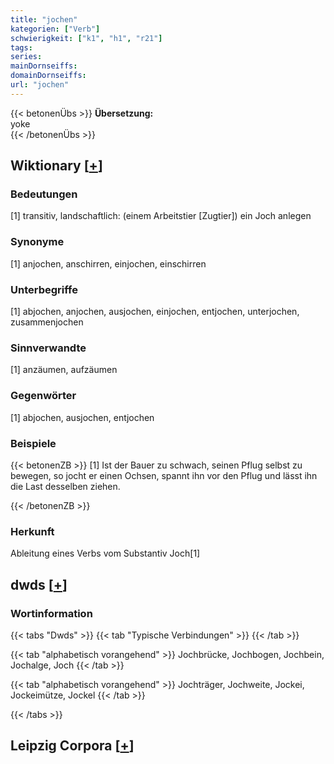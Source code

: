 ```yaml
---
title: "jochen"
kategorien: ["Verb"]
schwierigkeit: ["k1", "h1", "r21"]
tags:
series:
mainDornseiffs:
domainDornseiffs:
url: "jochen"
---
```


{{< betonenÜbs >}}
**Übersetzung:**  
yoke  
{{< /betonenÜbs >}}

## Wiktionary [[+](https://de.wiktionary.org/wiki/jochen)]

### Bedeutungen
[1] transitiv, landschaftlich: (einem Arbeitstier [Zugtier]) ein Joch anlegen  

### Synonyme
[1] anjochen, anschirren, einjochen, einschirren  

### Unterbegriffe
[1] abjochen, anjochen, ausjochen, einjochen, entjochen, unterjochen, zusammenjochen  

### Sinnverwandte
[1] anzäumen, aufzäumen  

### Gegenwörter
[1] abjochen, ausjochen, entjochen  

### Beispiele
{{< betonenZB >}}
[1] Ist der Bauer zu schwach, seinen Pflug selbst zu bewegen, so jocht er einen Ochsen, spannt ihn vor den Pflug und lässt ihn die Last desselben ziehen.  

{{< /betonenZB >}}
### Herkunft
Ableitung eines Verbs vom Substantiv Joch[1]  



## dwds [[+](https://www.dwds.de/wb/jochen)]

### Wortinformation
{{< tabs "Dwds" >}}
{{< tab "Typische Verbindungen" >}}
{{< /tab >}}

{{< tab "alphabetisch vorangehend" >}}
Jochbrücke, Jochbogen, Jochbein, Jochalge, Joch
{{< /tab >}}

{{< tab "alphabetisch vorangehend" >}}
Jochträger, Jochweite, Jockei, Jockeimütze, Jockel
{{< /tab >}}

{{< /tabs >}}

## Leipzig Corpora [[+](https://corpora.uni-leipzig.de/en/res?word=jochen&corpusId=deu_newscrawl-public_2018)]

